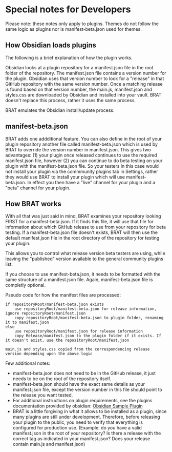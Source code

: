 
# Special notes for Developers
Please note: these notes only apply to plugins. Themes do not follow the same logic as plugins nor is manifest-beta.json used for themes.

## How Obsidian loads plugins
The following is a brief explanation of how the plugin works.

Obsidian looks at a plugin repository for a manifest.json file in the root folder of the repository. The manifest.json file contains a version number for the plugin. Obsidian uses that version number to look for a "release" in that GitHub repository with the same version number. Once a matching release is found based on that version number, the main.js, manifest.json and styles.css are downloaded by Obsidian and installed into your vault. BRAT doesn't replace this process, rather it uses the same process. 

BRAT emulates the Obsidian install/update process. 

## manifest-beta.json
BRAT adds one addditional feature. You can also define in the root of your plugin repository another file called manifest-beta.json which is used by BRAT to override the version number in manifest.json. This gives two advantages: (1) your plugin once released continues to use the required manifest.json file, however (2) you can continue to do beta testing on your plugin with the manifest-beta.json file. So your testers in this case would not install your plugin via the commmunity plugins tab in Settings, rather they would use BRAT to install your plugin which will use manifest-beta.json. In effect you then have a "live" channel for your plugin and a "beta" channel for your plugin.

## How BRAT works
With all that was just said in mind, BRAT examines your repository looking FIRST for a manifest-beta.json. If it finds this file, it will use that file for information about which GitHub release to use from your repository for beta testing. If a manifest-beta.json file doesn't exists, BRAT will then use the default manifest.json file in the root directory of the repository for testing your plugin.

This allows you to control what release version beta testers are using, while leaving the "published" version available to the general community plugins list.

If you choose to use manifest-beta.json, it needs to be formatted with the same structure of a manifest.json file. Again, manifest-beta.json file is completly optional. 

Pseudo code for how the manifest files are processed:
```
if repositoryRoot/manifest-beta.json exists
    use repositoryRoot/manifest-beta.json for release information, ignore repositoryRoot/manifest.json
    copy repositoryRoot/manifest-beta.json to plugin folder, renaming it to manifest.json
else
    use repositoryRoot/manifest.json for release information
    copy Release/manifest.json to the plugin folder if it exists. If it doesn't exist, use the repositoryRoot/manifest.json

main.js and styles.css copied from the correspondencing release version depending upon the above logic
````
Few additional notes:
* manifest-beta.json does not need to be in the GitHub release, it just needs to be on the root of the repository itself.
* manifest-beta.json should have the exact same details as your manifest.json file, except the version number in this file should point to the release you want tested.
* For additional instructions on plugin requirements, see the plugins documentation provided by obsidian: [Obsidian Sample Plugin](https://github.com/obsidianmd/obsidian-sample-plugin)
* BRAT is a little forgiving in what it allows to be installed as a plugin, since many plugins are still under development. Therefore, before releasing your plugin to the public, you need to verify that everything is configured for production use. (Example: do you have a valid manifest.json in the root of your repository? Is there a release with the correct tag as indicated in your manifest.json? Does your release contain main.js and manifest.json)

